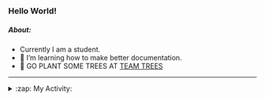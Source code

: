 ### Hello World!

##### About:
- Currently I am a student.
- 🌱 I’m learning how to make better documentation.
- 🌱 GO PLANT SOME TREES AT [TEAM TREES](https://teamtrees.org/)

---
<details>
  <summary>:zap: My Activity:</summary>
  
<!--START_SECTION:waka-->
![Code Time](http://img.shields.io/badge/Code%20Time-1%2C137%20hrs%2049%20mins-blue)

**I'm a Night 🦉** 

```text
🌞 Morning                1455 commits        ██░░░░░░░░░░░░░░░░░░░░░░░   09.33 % 
🌆 Daytime                5495 commits        █████████░░░░░░░░░░░░░░░░   35.24 % 
🌃 Evening                4474 commits        ███████░░░░░░░░░░░░░░░░░░   28.69 % 
🌙 Night                  4168 commits        ███████░░░░░░░░░░░░░░░░░░   26.73 % 
```
📅 **I'm Most Productive on Wednesday** 

```text
Monday                   2331 commits        ████░░░░░░░░░░░░░░░░░░░░░   14.95 % 
Tuesday                  2043 commits        ███░░░░░░░░░░░░░░░░░░░░░░   13.10 % 
Wednesday                3606 commits        ██████░░░░░░░░░░░░░░░░░░░   23.13 % 
Thursday                 1945 commits        ███░░░░░░░░░░░░░░░░░░░░░░   12.47 % 
Friday                   1516 commits        ██░░░░░░░░░░░░░░░░░░░░░░░   09.72 % 
Saturday                 1388 commits        ██░░░░░░░░░░░░░░░░░░░░░░░   08.90 % 
Sunday                   2763 commits        ████░░░░░░░░░░░░░░░░░░░░░   17.72 % 
```


📊 **This Week I Spent My Time On** 

```text
🔥 Editors: 
VS Code                  1 hr 50 mins        █████████████████████████   100.00 % 

🐱‍💻 Projects: 
praise                   1 hr 50 mins        █████████████████████████   100.00 % 
```


 Last Updated on 27/06/2023 04:09:14 UTC
<!--END_SECTION:waka-->
</details>
